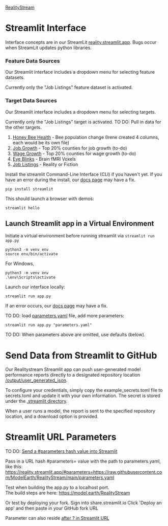 [RealityStream](../)
# Streamlit Interface

Interface concepts are in our StreamLit [reality.streamlit.app](https://reality.streamlit.app/). Bugs occur when StreamLit updates python libraries.

### Feature Data Sources

Our Streamlit interface includes a dropdown menu for selecting feature datasets.

Currently only the "Job Listings" feature dataset is activated.

### Target Data Sources

Our Streamlit interface includes a dropdown menu for selecting targets.

Currently only the "Job Listings" target is activated.
TO DO: Pull in data for the other targets. 

1. [Honey Bee Health](input/bees/) - Bee population change (Irene created 4 columns, each would be its own file)
2. [Job Growth](input/industries/) - Top 20% counties for job growth (to-do)
3. [Wage Growth](input/industries/) - Top 20% counties for wage growth (to-do)
4. [Eye Blinks](output/blinks/) - Brain fMRI Voxels
5. [Job Listings](output/jobs/) - Reality or Fiction

Install the streamlit Command-Line Interface (CLI) if you haven't yet.
If you have an error during the install, our [docs page](docs) may have a fix.

	pip install streamlit

This should launch a browser with demos:

	streamlit hello

## Launch Streamlit app in a Virtual Environment

Initiate a virtual environment before running streamlit via `streamlit run app.py`

	python3 -m venv env
	source env/bin/activate

For Windows,

	python3 -m venv env
	.\env\Scripts\activate


Launch our interface locally:

	streamlit run app.py


If an error occurs, our [docs page](docs) may have a fix.

<!--
To also try:

	streamlit run https://raw.githubusercontent.com/streamlit/reality/master/app.py
-->
TO DO: load [parameters.yaml](parameters.yaml) file, add more parameters:

	streamlit run app.py "parameters.yaml"

TO DO: When parameters above are omitted, use defaults (below).


# Send Data from Streamlit to GitHub

Our Realitystream Streamlit app can push user-generated model performance reports directly to a designated repository location [/output/user_generated_json](https://github.com/ModelEarth/RealityStream/tree/main/output/user_generated_json). 

To configure your credentials, simply copy the example_secrets.toml file to secrets.toml and update it with your own information. The secret is stored under the [.streamlit directory](https://github.com/ModelEarth/RealityStream/tree/main/.streamlit).

When a user runs a model, the report is sent to the specified repository location, and a download option is provided.


# Streamlit URL Parameters

TO DO: [Send a #parameters hash value into Streamlit](https://discuss.streamlit.io/t/get-query-params-not-working-with-instead-of/20314)

Pass in a URL hash #parameters= value with the path to parameters.yaml, like this:  
https://reality.streamlit.app/#parameters=https://raw.githubusercontent.com/ModelEarth/RealityStream/main/parameters.yaml


Test when building the app.py to a localhost port.  
The build steps are here: https://model.earth/RealityStream

Or test by deploying your fork. Sign into share.streamlit.io
Click 'Deploy an app' and then paste in your GitHub fork URL

Parameter can also reside [after ? in Streamlit URL](https://docs.streamlit.io/develop/api-reference/caching-and-state/st.query_params)



